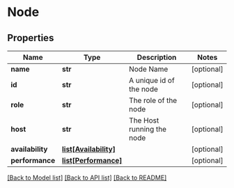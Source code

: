 # Node

## Properties
Name | Type | Description | Notes
------------ | ------------- | ------------- | -------------
**name** | **str** | Node Name | [optional] 
**id** | **str** | A unique id of the node | [optional] 
**role** | **str** | The role of the node | [optional] 
**host** | **str** | The Host running the node | [optional] 
**availability** | [**list[Availability]**](Availability.md) |  | [optional] 
**performance** | [**list[Performance]**](Performance.md) |  | [optional] 

[[Back to Model list]](../README.md#documentation-for-models) [[Back to API list]](../README.md#documentation-for-api-endpoints) [[Back to README]](../README.md)

